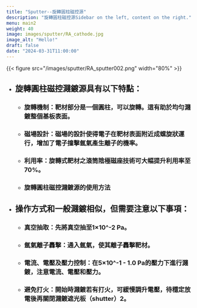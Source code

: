 ```yaml
---
title: "Sputter--旋轉圓柱磁控源"
description: "旋轉圓柱磁控源Sidebar on the left, content on the right."
menu: main2
weight: 40
image: images/sputter/RA_cathode.jpg
image_alt: "Hello!"
draft: false
date: "2024-03-31T11:00:00"
---
```

{{< figure src="/images/sputter/RA_sputter002.png" width="80%" >}}

- ## 旋轉圓柱磁控濺鍍源具有以下特點：
    - ### 旋轉機制：靶材部分是一個圓柱，可以旋轉。這有助於均勻濺鍍整個基板表面。
    - ### 磁場設計：磁場的設計使得電子在靶材表面附近成螺旋狀運行，增加了電子撞擊氬氣產生離子的機率。
    - ### 利用率：旋轉式靶材之滾筒陰極磁座技術可大幅提升利用率至70%。
    - ### 旋轉圓柱磁控濺鍍源的使用方法

- ## 操作方式和一般濺鍍相似，但需要注意以下事項：
    - ### 真空抽取：先將真空抽至1×10^-2 Pa。
    - ### 氬氣離子轟擊：通入氬氣，使其離子轟擊靶材。
    - ### 電流、電壓及壓力控制：在5×10^-1 - 1.0 Pa的壓力下進行濺鍍，注意電流、電壓和壓力。
    - ### 避免打火：開始時濺鍍若有打火，可緩慢調升電壓，待穩定放電後再關閉濺鍍遮光板（shutter）2。

